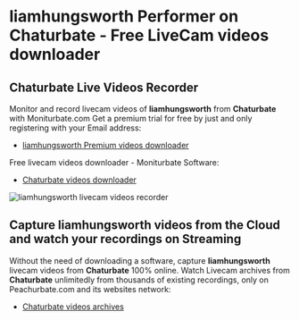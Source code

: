 # liamhungsworth Performer on Chaturbate - Free LiveCam videos downloader

## Chaturbate Live Videos Recorder

Monitor and record livecam videos of **liamhungsworth** from **Chaturbate** with Moniturbate.com
Get a premium trial for free by just and only registering with your Email address:
* [liamhungsworth Premium videos downloader](https://moniturbate.com/request-demo-licence-key.html)

Free livecam videos downloader - Moniturbate Software:
* [Chaturbate videos downloader](https://moniturbate.com/moniturbate-download-software.html)

![liamhungsworth livecam videos recorder](https://peachurnet.com/templates/moniturbate-software.png)


## Capture liamhungsworth videos from the Cloud and watch your recordings on Streaming

Without the need of downloading a software, capture **liamhungsworth** livecam videos from **Chaturbate** 100% online.
Watch Livecam archives from **Chaturbate** unlimitedly from thousands of existing recordings, only on Peachurbate.com and its websites network:
* [Chaturbate videos archives](https://peachurnet.com/)